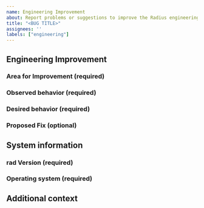 ```yaml
---
name: Engineering Improvement
about: Report problems or suggestions to improve the Radius engineering processes and/or pipelines
title: "<BUG TITLE>"
assignees: ''
labels: ["engineering"]
---
```


## Engineering Improvement

### Area for Improvement (required)
<!--What engineering process or tools can be improved? Build? Testing? ...? Be specific-->

### Observed behavior (required)
<!--What you're experiencing that you believe could be improved-->

<!--If applicable, add screenshots to help explain your problem-->

### Desired behavior (required)
<!--What you'd like to happen-->

### Proposed Fix (optional)
<!--Have you found a way to implement or fix the issue?-->

## System information

### rad Version (required)
<!--What rad cli version are you running?-->

<!-- PASTE OUTPUT OF `rad version` -->

### Operating system (required)
<!--What operating system (macOS Monterey, Windows 11, etc.) and architecture (x86, x64, arm64, etc.) are you running?-->

<!-- For example: macOS Monterey, M1 chip  -->

## Additional context
<!--Add any other context about the problem here-->